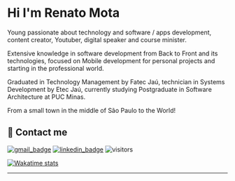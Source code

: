 <!-- **mdeboute/mdeboute** is a ✨ _special_ ✨ repository because its `README.md` (this file) appears on your GitHub profile. -->

# Hi I'm Renato Mota

Young passionate about technology and software / apps development, content creator,
 Youtuber, digital speaker and course minister.

 Extensive knowledge in software development from Back to Front and its technologies, focused on Mobile development for personal projects and starting in the professional world.

 Graduated in Technology Management by Fatec Jaú, technician in Systems Development by Etec Jaú, currently studying Postgraduate in Software Architecture at PUC Minas.

 From a small town in the middle of São Paulo to the World!

## 📧 Contact me

[![gmail_badge]](renatolucas.design@gmail.com) [![linkedin_badge]][linkedin]  ![visitors](https://visitor-badge.glitch.me/badge?page_id=mdeboute.mdeboute)

<!-- ![Github stats](https://github-readme-stats.vercel.app/api?username=mdeboute&show_icons=true) -->
[![Wakatime stats](https://github-readme-stats.vercel.app/api/wakatime?username=mdeboute&layout=compact&v=2)](https://wakatime.com/@mdeboute)

<!-- profile links -->
[github_profile]: https://github.com/RenatoLucasMota "Github Profile"
[linkedin]: https://www.linkedin.com/in/renatomotadeveloper/ "Linkedin Profile"

<!-- badges -->
[gmail_badge]: https://img.shields.io/badge/-martin.deboute%40gmail.com-red?style=flat-square&logo=Gmail&logoColor=white&link=mailto:renatolucas.design@gmail.com
[linkedin_badge]: https://img.shields.io/badge/-Linkedin-blue?style=flat-square&logo=linkedin&logoColor=white&link=https://www.linkedin.com/in/renatomotadeveloper/
-----
